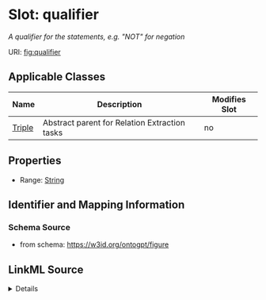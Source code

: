 

# Slot: qualifier


_A qualifier for the statements, e.g. "NOT" for negation_



URI: [fig:qualifier](http://w3id.org/ontogpt/figure-templatequalifier)



<!-- no inheritance hierarchy -->





## Applicable Classes

| Name | Description | Modifies Slot |
| --- | --- | --- |
| [Triple](Triple.md) | Abstract parent for Relation Extraction tasks |  no  |







## Properties

* Range: [String](String.md)





## Identifier and Mapping Information







### Schema Source


* from schema: https://w3id.org/ontogpt/figure




## LinkML Source

<details>
```yaml
name: qualifier
description: A qualifier for the statements, e.g. "NOT" for negation
from_schema: https://w3id.org/ontogpt/figure
rank: 1000
alias: qualifier
owner: Triple
domain_of:
- Triple
range: string

```
</details>